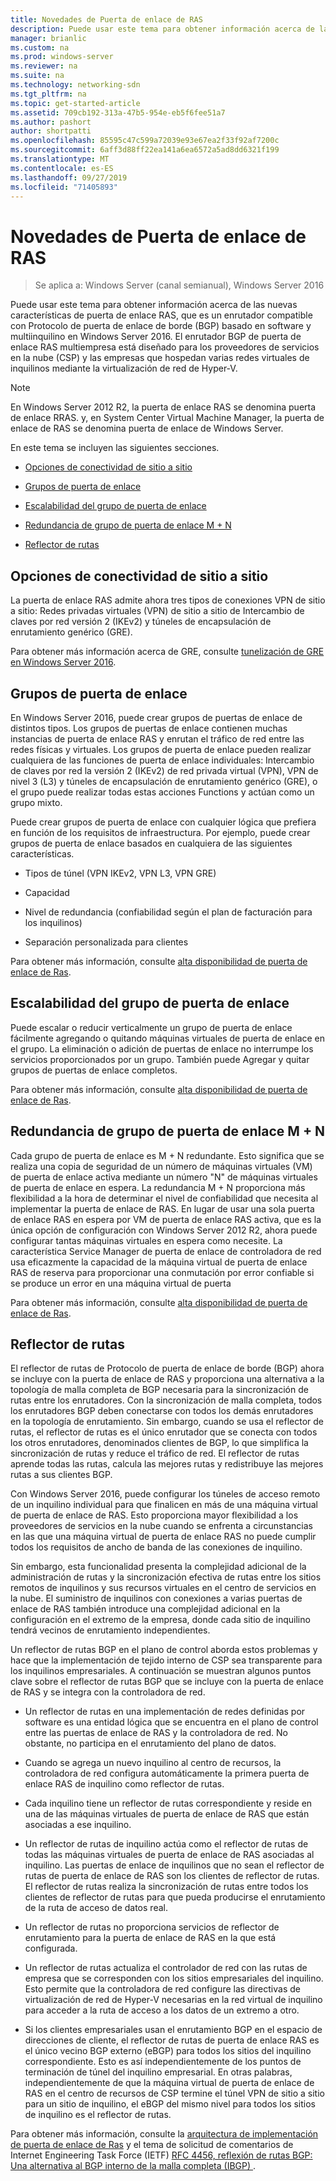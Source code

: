 ```yaml
---
title: Novedades de Puerta de enlace de RAS
description: Puede usar este tema para obtener información acerca de las nuevas características de puerta de enlace RAS, que es un enrutador compatible con Protocolo de puerta de enlace de borde (BGP) basado en software y multiinquilino en Windows Server 2016.
manager: brianlic
ms.custom: na
ms.prod: windows-server
ms.reviewer: na
ms.suite: na
ms.technology: networking-sdn
ms.tgt_pltfrm: na
ms.topic: get-started-article
ms.assetid: 709cb192-313a-47b5-954e-eb5f6fee51a7
ms.author: pashort
author: shortpatti
ms.openlocfilehash: 85595c47c599a72039e93e67ea2f33f92af7200c
ms.sourcegitcommit: 6aff3d88ff22ea141a6ea6572a5ad8dd6321f199
ms.translationtype: MT
ms.contentlocale: es-ES
ms.lasthandoff: 09/27/2019
ms.locfileid: "71405893"
---
```

# <a name="whats-new-in-ras-gateway"></a>Novedades de Puerta de enlace de RAS

>Se aplica a: Windows Server (canal semianual), Windows Server 2016

Puede usar este tema para obtener información acerca de las nuevas características de puerta de enlace RAS, que es un enrutador compatible con Protocolo de puerta de enlace de borde (BGP) basado en software y multiinquilino en Windows Server 2016. El enrutador BGP de puerta de enlace RAS multiempresa está diseñado para los proveedores de servicios en la nube (CSP) y las empresas que hospedan varias redes virtuales de inquilinos mediante la virtualización de red de Hyper-V.  
  
> [!NOTE]  
> En Windows Server 2012 R2, la puerta de enlace RAS se denomina puerta de enlace RRAS. y, en System Center Virtual Machine Manager, la puerta de enlace de RAS se denomina puerta de enlace de Windows Server.  
  
En este tema se incluyen las siguientes secciones.  
  
-   [Opciones de conectividad de sitio a sitio](#bkmk_s2s)  
  
-   [Grupos de puerta de enlace](#bkmk_pools)  
  
-   [Escalabilidad del grupo de puerta de enlace](#bkmk_gps)  
  
-   [Redundancia de grupo de puerta de enlace M + N](#bkmk_m)  
  
-   [Reflector de rutas](#bkmk_rr)  
  
## <a name="bkmk_s2s"></a>Opciones de conectividad de sitio a sitio  
La puerta de enlace RAS admite ahora tres tipos de conexiones VPN de sitio a sitio:  Redes privadas virtuales (VPN) de sitio a sitio de Intercambio de claves por red versión 2 (IKEv2) y túneles de encapsulación de enrutamiento genérico (GRE).  
  
Para obtener más información acerca de GRE, consulte [tunelización de GRE en Windows Server 2016](../../../../remote/remote-access/ras-gateway/gre-tunneling-windows-server.md).  
  
## <a name="bkmk_pools"></a>Grupos de puerta de enlace  
En Windows Server 2016, puede crear grupos de puertas de enlace de distintos tipos. Los grupos de puertas de enlace contienen muchas instancias de puerta de enlace RAS y enrutan el tráfico de red entre las redes físicas y virtuales. Los grupos de puerta de enlace pueden realizar cualquiera de las funciones de puerta de enlace individuales: Intercambio de claves por red la versión 2 (IKEv2) de red privada virtual (VPN), VPN de nivel 3 (L3) y túneles de encapsulación de enrutamiento genérico (GRE), o el grupo puede realizar todas estas acciones Functions y actúan como un grupo mixto.  
  
Puede crear grupos de puerta de enlace con cualquier lógica que prefiera en función de los requisitos de infraestructura. Por ejemplo, puede crear grupos de puerta de enlace basados en cualquiera de las siguientes características.  
  
-   Tipos de túnel (VPN IKEv2, VPN L3, VPN GRE)  
  
-   Capacidad  
  
-   Nivel de redundancia (confiabilidad según el plan de facturación para los inquilinos)  
  
-   Separación personalizada para clientes  
  
Para obtener más información, consulte [alta disponibilidad de puerta de enlace de Ras](RAS-Gateway-High-Availability.md).  
  
## <a name="bkmk_gps"></a>Escalabilidad del grupo de puerta de enlace  
Puede escalar o reducir verticalmente un grupo de puerta de enlace fácilmente agregando o quitando máquinas virtuales de puerta de enlace en el grupo. La eliminación o adición de puertas de enlace no interrumpe los servicios proporcionados por un grupo. También puede Agregar y quitar grupos de puertas de enlace completos.  
  
Para obtener más información, consulte [alta disponibilidad de puerta de enlace de Ras](RAS-Gateway-High-Availability.md).  
  
## <a name="bkmk_m"></a>Redundancia de grupo de puerta de enlace M + N  
Cada grupo de puerta de enlace es M + N redundante. Esto significa que se realiza una copia de seguridad de un número de máquinas virtuales (VM) de puerta de enlace activa mediante un número "N" de máquinas virtuales de puerta de enlace en espera. La redundancia M + N proporciona más flexibilidad a la hora de determinar el nivel de confiabilidad que necesita al implementar la puerta de enlace de RAS. En lugar de usar una sola puerta de enlace RAS en espera por VM de puerta de enlace RAS activa, que es la única opción de configuración con Windows Server 2012 R2, ahora puede configurar tantas máquinas virtuales en espera como necesite. La característica Service Manager de puerta de enlace de controladora de red usa eficazmente la capacidad de la máquina virtual de puerta de enlace RAS de reserva para proporcionar una conmutación por error confiable si se produce un error en una máquina virtual de puerta  
  
Para obtener más información, consulte [alta disponibilidad de puerta de enlace de Ras](RAS-Gateway-High-Availability.md).  
  
## <a name="bkmk_rr"></a>Reflector de rutas  
El reflector de rutas de Protocolo de puerta de enlace de borde (BGP) ahora se incluye con la puerta de enlace de RAS y proporciona una alternativa a la topología de malla completa de BGP necesaria para la sincronización de rutas entre los enrutadores. Con la sincronización de malla completa, todos los enrutadores BGP deben conectarse con todos los demás enrutadores en la topología de enrutamiento. Sin embargo, cuando se usa el reflector de rutas, el reflector de rutas es el único enrutador que se conecta con todos los otros enrutadores, denominados clientes de BGP, lo que simplifica la sincronización de rutas y reduce el tráfico de red. El reflector de rutas aprende todas las rutas, calcula las mejores rutas y redistribuye las mejores rutas a sus clientes BGP.  
  
Con Windows Server 2016, puede configurar los túneles de acceso remoto de un inquilino individual para que finalicen en más de una máquina virtual de puerta de enlace de RAS. Esto proporciona mayor flexibilidad a los proveedores de servicios en la nube cuando se enfrenta a circunstancias en las que una máquina virtual de puerta de enlace RAS no puede cumplir todos los requisitos de ancho de banda de las conexiones de inquilino.  
  
Sin embargo, esta funcionalidad presenta la complejidad adicional de la administración de rutas y la sincronización efectiva de rutas entre los sitios remotos de inquilinos y sus recursos virtuales en el centro de servicios en la nube. El suministro de inquilinos con conexiones a varias puertas de enlace de RAS también introduce una complejidad adicional en la configuración en el extremo de la empresa, donde cada sitio de inquilino tendrá vecinos de enrutamiento independientes.  
  
Un reflector de rutas BGP en el plano de control aborda estos problemas y hace que la implementación de tejido interno de CSP sea transparente para los inquilinos empresariales. A continuación se muestran algunos puntos clave sobre el reflector de rutas BGP que se incluye con la puerta de enlace de RAS y se integra con la controladora de red.  
  
-   Un reflector de rutas en una implementación de redes definidas por software es una entidad lógica que se encuentra en el plano de control entre las puertas de enlace de RAS y la controladora de red. No obstante, no participa en el enrutamiento del plano de datos.  
  
-   Cuando se agrega un nuevo inquilino al centro de recursos, la controladora de red configura automáticamente la primera puerta de enlace RAS de inquilino como reflector de rutas.  
  
-   Cada inquilino tiene un reflector de rutas correspondiente y reside en una de las máquinas virtuales de puerta de enlace de RAS que están asociadas a ese inquilino.  
  
-   Un reflector de rutas de inquilino actúa como el reflector de rutas de todas las máquinas virtuales de puerta de enlace de RAS asociadas al inquilino. Las puertas de enlace de inquilinos que no sean el reflector de rutas de puerta de enlace de RAS son los clientes de reflector de rutas. El reflector de rutas realiza la sincronización de rutas entre todos los clientes de reflector de rutas para que pueda producirse el enrutamiento de la ruta de acceso de datos real.  
  
-   Un reflector de rutas no proporciona servicios de reflector de enrutamiento para la puerta de enlace de RAS en la que está configurada.  
  
-   Un reflector de rutas actualiza el controlador de red con las rutas de empresa que se corresponden con los sitios empresariales del inquilino. Esto permite que la controladora de red configure las directivas de virtualización de red de Hyper-V necesarias en la red virtual de inquilino para acceder a la ruta de acceso a los datos de un extremo a otro.  
  
-   Si los clientes empresariales usan el enrutamiento BGP en el espacio de direcciones de cliente, el reflector de rutas de puerta de enlace RAS es el único vecino BGP externo (eBGP) para todos los sitios del inquilino correspondiente. Esto es así independientemente de los puntos de terminación de túnel del inquilino empresarial. En otras palabras, independientemente de que la máquina virtual de puerta de enlace de RAS en el centro de recursos de CSP termine el túnel VPN de sitio a sitio para un sitio de inquilino, el eBGP del mismo nivel para todos los sitios de inquilino es el reflector de rutas.  
  
Para obtener más información, consulte la [arquitectura de implementación de puerta de enlace de Ras](RAS-Gateway-Deployment-Architecture.md) y el tema de solicitud de comentarios de Internet Engineering Task Force (IETF) [RFC 4456, reflexión de rutas BGP: Una alternativa al BGP interno de la malla completa (IBGP) ](https://tools.ietf.org/html/rfc4456).  
  

